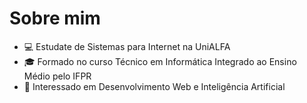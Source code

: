 # Sobre mim
- 💻 Estudate de Sistemas para Internet na UniALFA
- 🎓 Formado no curso Técnico em Informática Integrado ao Ensino Médio pelo IFPR 
- 🤖 Interessado em Desenvolvimento Web e Inteligência Artificial
